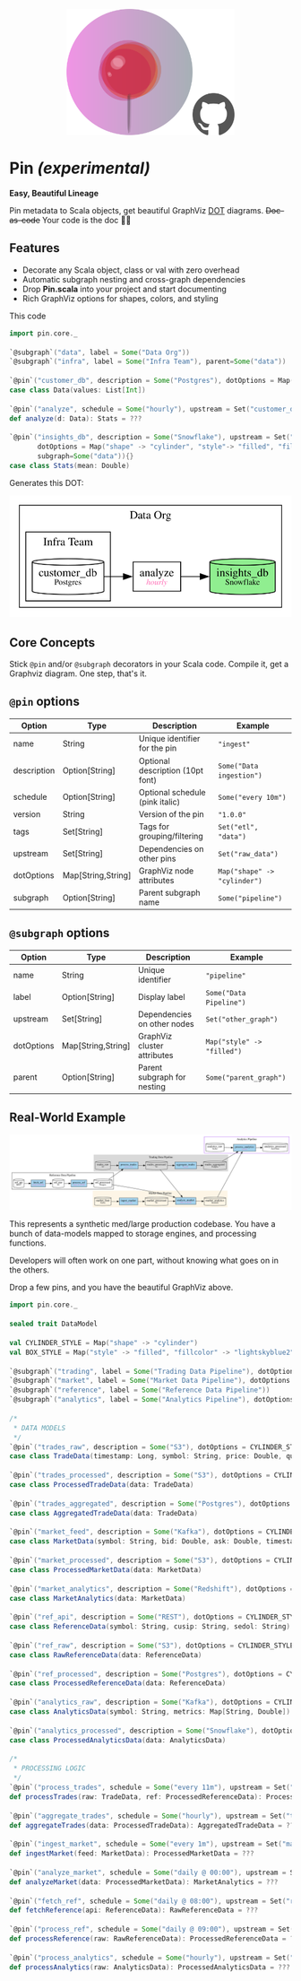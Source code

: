 <p align="center">
  <img src="pix/pin_with_github.png" width="300" alt="pin logo">
</p>

# Pin _(experimental)_
**Easy, Beautiful Lineage**

Pin metadata to Scala objects, get beautiful GraphViz [DOT](https://graphviz.org/doc/info/lang.html) diagrams. ~~Doc-as-code~~ Your code is the doc 📌✨

## Features
- Decorate any Scala object, class or val with zero overhead
- Automatic subgraph nesting and cross-graph dependencies
- Drop **Pin.scala** into your project and start documenting
- Rich GraphViz options for shapes, colors, and styling

This code
```scala
import pin.core._

`@subgraph`("data", label = Some("Data Org"))
`@subgraph`("infra", label = Some("Infra Team"), parent=Some("data"))

`@pin`("customer_db", description = Some("Postgres"), dotOptions = Map("shape" -> "cylinder"), subgraph=Some("infra")){}
case class Data(values: List[Int])

`@pin`("analyze", schedule = Some("hourly"), upstream = Set("customer_db"), subgraph=Some("data")){}
def analyze(d: Data): Stats = ???

`@pin`("insights_db", description = Some("Snowflake"), upstream = Set("analyze"),
       dotOptions = Map("shape" -> "cylinder", "style"-> "filled", "fillcolor" -> "lightgreen"),
       subgraph=Some("data")){}
case class Stats(mean: Double)
```

Generates this DOT:

<img src="pix/pin-example.svg">

## Core Concepts
Stick `@pin` and/or `@subgraph` decorators in your Scala code. Compile it, get a Graphviz diagram. One step, that's it.

## `@pin` options

| Option | Type | Description | Example |
|--------|------|-------------|---------|
| name | String | Unique identifier for the pin | `"ingest"` |
| description | Option[String] | Optional description (10pt font) | `Some("Data ingestion")` |
| schedule | Option[String] | Optional schedule (pink italic) | `Some("every 10m")` |
| version | String | Version of the pin | `"1.0.0"` |
| tags | Set[String] | Tags for grouping/filtering | `Set("etl", "data")` |
| upstream | Set[String] | Dependencies on other pins | `Set("raw_data")` |
| dotOptions | Map[String,String] | GraphViz node attributes | `Map("shape" -> "cylinder")` |
| subgraph | Option[String] | Parent subgraph name | `Some("pipeline")` |

## `@subgraph` options

| Option | Type | Description | Example |
|--------|------|-------------|---------|
| name | String | Unique identifier | `"pipeline"` |
| label | Option[String] | Display label | `Some("Data Pipeline")` |
| upstream | Set[String] | Dependencies on other nodes | `Set("other_graph")` |
| dotOptions | Map[String,String] | GraphViz cluster attributes | `Map("style" -> "filled")` |
| parent | Option[String] | Parent subgraph for nesting | `Some("parent_graph")` |

## Real-World Example
<img src="pix/pin-real-world-lr.svg">

This represents a synthetic med/large production codebase. You have a bunch of data-models mapped to storage engines, and processing functions.

Developers will often work on one part, without knowing what goes on in the others.

Drop a few pins, and you have the beautiful GraphViz above.
```scala
import pin.core._

sealed trait DataModel

val CYLINDER_STYLE = Map("shape" -> "cylinder")
val BOX_STYLE = Map("style" -> "filled", "fillcolor" -> "lightskyblue2")

`@subgraph`("trading", label = Some("Trading Data Pipeline"), dotOptions = Map("style" -> "filled", "color" -> "grey85"))
`@subgraph`("market", label = Some("Market Data Pipeline"), dotOptions = Map("style" -> "filled", "color" -> "oldlace"))
`@subgraph`("reference", label = Some("Reference Data Pipeline"))
`@subgraph`("analytics", label = Some("Analytics Pipeline"), dotOptions = Map("color" -> "purple2"))

/*
 * DATA MODELS
 */
`@pin`("trades_raw", description = Some("S3"), dotOptions = CYLINDER_STYLE, subgraph = Some("trading")) {}
case class TradeData(timestamp: Long, symbol: String, price: Double, quantity: Int) extends DataModel

`@pin`("trades_processed", description = Some("S3"), dotOptions = CYLINDER_STYLE, subgraph = Some("trading"), upstream = Set("process_trades")) {}
case class ProcessedTradeData(data: TradeData)

`@pin`("trades_aggregated", description = Some("Postgres"), dotOptions = CYLINDER_STYLE, subgraph = Some("trading"), upstream = Set("aggregate_trades")) {}
case class AggregatedTradeData(data: TradeData)

`@pin`("market_feed", description = Some("Kafka"), dotOptions = CYLINDER_STYLE, subgraph = Some("market")) {}
case class MarketData(symbol: String, bid: Double, ask: Double, timestamp: Long) extends DataModel

`@pin`("market_processed", description = Some("S3"), dotOptions = CYLINDER_STYLE, subgraph = Some("market"), upstream = Set("ingest_market")) {}
case class ProcessedMarketData(data: MarketData)

`@pin`("market_analytics", description = Some("Redshift"), dotOptions = CYLINDER_STYLE, subgraph = Some("market"), upstream = Set("analyze_market")) {}
case class MarketAnalytics(data: MarketData)

`@pin`("ref_api", description = Some("REST"), dotOptions = CYLINDER_STYLE, subgraph = Some("reference")) {}
case class ReferenceData(symbol: String, cusip: String, sedol: String) extends DataModel

`@pin`("ref_raw", description = Some("S3"), dotOptions = CYLINDER_STYLE, subgraph = Some("reference"), upstream = Set("fetch_ref")) {}
case class RawReferenceData(data: ReferenceData)

`@pin`("ref_processed", description = Some("Postgres"), dotOptions = CYLINDER_STYLE, subgraph = Some("reference"), upstream = Set("process_ref")) {}
case class ProcessedReferenceData(data: ReferenceData)

`@pin`("analytics_raw", description = Some("Kafka"), dotOptions = CYLINDER_STYLE, subgraph = Some("analytics")) {}
case class AnalyticsData(symbol: String, metrics: Map[String, Double]) extends DataModel

`@pin`("analytics_processed", description = Some("Snowflake"), dotOptions = CYLINDER_STYLE, subgraph = Some("analytics"), upstream = Set("process_analytics")) {}
case class ProcessedAnalyticsData(data: AnalyticsData)

/*
 * PROCESSING LOGIC
 */
`@pin`("process_trades", schedule = Some("every 11m"), upstream = Set("trades_raw", "ref_processed"), subgraph = Some("trading"), dotOptions = BOX_STYLE) {}
def processTrades(raw: TradeData, ref: ProcessedReferenceData): ProcessedTradeData = ???

`@pin`("aggregate_trades", schedule = Some("hourly"), upstream = Set("trades_processed"), subgraph = Some("trading"), dotOptions = BOX_STYLE) {}
def aggregateTrades(data: ProcessedTradeData): AggregatedTradeData = ???

`@pin`("ingest_market", schedule = Some("every 1m"), upstream = Set("market_feed"), subgraph = Some("market"), dotOptions = BOX_STYLE) {}
def ingestMarket(feed: MarketData): ProcessedMarketData = ???

`@pin`("analyze_market", schedule = Some("daily @ 00:00"), upstream = Set("market_processed", "trades_processed", "ref_processed"), subgraph = Some("market"), dotOptions = BOX_STYLE) {}
def analyzeMarket(data: ProcessedMarketData): MarketAnalytics = ???

`@pin`("fetch_ref", schedule = Some("daily @ 08:00"), upstream = Set("ref_api"), subgraph = Some("reference"), dotOptions = BOX_STYLE) {}
def fetchReference(api: ReferenceData): RawReferenceData = ???

`@pin`("process_ref", schedule = Some("daily @ 09:00"), upstream = Set("ref_raw"), subgraph = Some("reference"), dotOptions = BOX_STYLE) {}
def processReference(raw: RawReferenceData): ProcessedReferenceData = ???

`@pin`("process_analytics", schedule = Some("hourly"), upstream = Set("analytics_raw", "market_analytics", "trades_aggregated"), subgraph = Some("analytics"), dotOptions = BOX_STYLE) {}
def processAnalytics(raw: AnalyticsData): ProcessedAnalyticsData = ???
```
